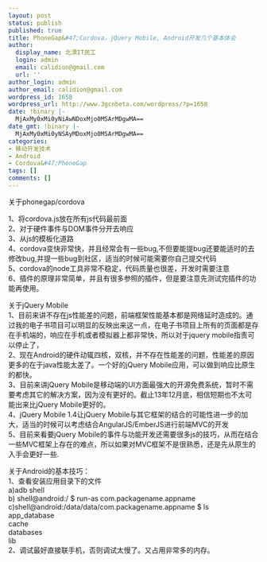 ```yaml
---
layout: post
status: publish
published: true
title: PhoneGap&#47;Cordova，jQuery Mobile, Android开发几个基本体会
author:
  display_name: 北漂IT民工
  login: admin
  email: calidion@gmail.com
  url: ''
author_login: admin
author_email: calidion@gmail.com
wordpress_id: 1658
wordpress_url: http://www.3gcnbeta.com/wordpress/?p=1658
date: !binary |-
  MjAxMy0xMi0yNiAwNDoxMjo0MSArMDgwMA==
date_gmt: !binary |-
  MjAxMy0xMi0yNSAyMDoxMjo0MSArMDgwMA==
categories:
- 移动开发技术
- Android
- Cordova&#47;PhoneGap
tags: []
comments: []
---
```

<p>关于phonegap&#47;cordova</p>
<p>1、将cordova.js放在所有js代码最前面<br />
2、对于硬件事件与DOM事件分开去响应<br />
3、从js的模板化道路<br />
4、cordova变快非常快，并且经常会有一些bug,不但要能提bug还要能适时的去修改bug,并提一些bug到社区，适当的时候可能需要你自己提交代码<br />
5、cordova的node工具非常不稳定，代码质量也很差，开发时需要注意<br />
6、插件的原理非常简单，并且有很多参照的插件，但是要注意先测试完插件的功能再使用。</p>
<p>关于jQuery Mobile<br />
1、目前来讲不存在js性能差的问题，前端框架性能基本都是网络延时造成的。通过我的电子书项目可以明显的反映出来这一点，在电子书项目上所有的页面都是存在手机端的，响应在手机或者模拟器上都非常快，所以对于jquery mobile指责可以停止了，<br />
2、现在Android的硬件动辄四核，双核，并不存在性能差的问题，性能差的原因更多的在于java性能太差了。一个好的jQuery Mobile应用，可以做到响应比原生的都快。<br />
3、目前来讲jQuery Mobile是移动端的UI方面最强大的开源免费系统，暂时不需要考虑其它的解决方案，因为没有更好的。截止13年12月底，相信短期也不太可能出来比jQuery Mobile更好的。<br />
4、jQuery Mobile 1.4让jQuery Mobile与其它框架的结合的可能性进一步的加大，适当的时候可以考虑结合AngularJS&#47;EmberJS进行前端MVC的开发<br />
5、目前来看要jQuery Mobile的事件与功能开发还需要很多js的技巧，从而在结合一些MVC框架上存在的难点，所以如果对MVC框架不是很熟悉，还是先从原生的入手会更好一些.</p>
<p>关于Android的基本技巧：<br />
1、查看安装应用目录下的文件<br />
a)adb shell<br />
b) shell@android:&#47; $ run-as com.packagename.appname<br />
c)shell@android:&#47;data&#47;data&#47;com.packagename.appname $ ls<br />
app_database<br />
cache<br />
databases<br />
lib<br />
2、调试最好直接联手机，否则调试太慢了。又占用非常多的内存。</p>
